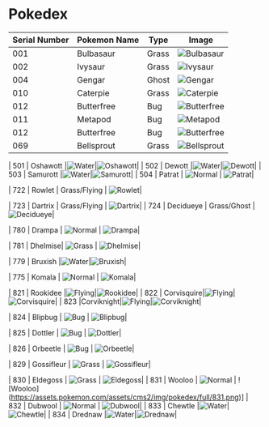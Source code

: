 # Pokedex
| Serial Number | Pokemon Name | Type | Image |
| --- |---| ---| --- |
| 001 | Bulbasaur | Grass | ![Bulbasaur](https://cdn.bulbagarden.net/upload/2/21/001Bulbasaur.png)|
| 002 | Ivysaur | Grass | ![Ivysaur](https://assets.pokemon.com/assets/cms2/img/pokedex/full/002.png)|
| 004 | Gengar | Ghost | ![Gengar](https://cdn.bulbagarden.net/upload/c/c6/094Gengar.png)|
| 010 | Caterpie | Grass | ![Caterpie](https://cdn.bulbagarden.net/upload/5/5d/010Caterpie.png)|
| 012 | Butterfree | Bug | ![Butterfree](https://cdn.bulbagarden.net/upload/d/d1/012Butterfree.png)
| 011 | Metapod | Bug | ![Metapod](https://img.pokemondb.net/artwork/large/metapod.jpg)|
| 012 | Butterfree | Bug | ![Butterfree](https://cdn.bulbagarden.net/upload/d/d1/012Butterfree.png)|
| 069 | Bellsprout | Grass | ![Bellsprout](https://assets.pokemon.com/assets/cms2/img/pokedex/full/069.png)








| 501 | Oshawott |![Water](https://vignette.wikia.nocookie.net/pokemon/images/e/ed/Type_Water.gif)|![Oshawott](https://assets.pokemon.com/assets/cms2/img/pokedex/full/501.png)|
| 502 | Dewott |![Water](https://vignette.wikia.nocookie.net/pokemon/images/e/ed/Type_Water.gif)|![Dewott](https://assets.pokemon.com/assets/cms2/img/pokedex/full/502.png)|
| 503 | Samurott |![Water](https://vignette.wikia.nocookie.net/pokemon/images/e/ed/Type_Water.gif)|![Samurott](https://assets.pokemon.com/assets/cms2/img/pokedex/full/503.png)|
| 504 | Patrat | ![Normal](https://vignette.wikia.nocookie.net/pokemon/images/6/61/Type_Normal.gif) | ![Patrat](https://assets.pokemon.com/assets/cms2/img/pokedex/full/504.png)|


| 722 | Rowlet | Grass/Flying | ![Rowlet](https://img.pokemondb.net/artwork/large/rowlet.jpg)|

| 723 | Dartrix | Grass/Flying | ![Dartrix](https://img.pokemondb.net/artwork/large/dartrix.jpg)|
| 724 | Decidueye | Grass/Ghost | ![Decidueye](https://img.pokemondb.net/artwork/large/decidueye.jpg)|

| 780 | Drampa | ![Normal](https://vignette.wikia.nocookie.net/pokemon/images/6/61/Type_Normal.gif) | ![Drampa](https://assets.pokemon.com/assets/cms2/img/pokedex/full/780.png)|

| 781 | Dhelmise| ![Grass](https://vignette.wikia.nocookie.net/pokemon/images/4/46/Type_Grass.gif) | ![Dhelmise](https://assets.pokemon.com/assets/cms2/img/pokedex/full/781.png)|

| 779 | Bruxish |![Water](https://vignette.wikia.nocookie.net/pokemon/images/e/ed/Type_Water.gif)|![Bruxish](https://assets.pokemon.com/assets/cms2/img/pokedex/full/779.png)|








| 775 | Komala | ![Normal](https://vignette.wikia.nocookie.net/pokemon/images/6/61/Type_Normal.gif) | ![Komala](https://assets.pokemon.com/assets/cms2/img/pokedex/full/775.png)|





| 821 | Rookidee |![Flying](https://vignette.wikia.nocookie.net/pokemon/images/4/4b/Type_Flying.gif)|![Rookidee](https://assets.pokemon.com/assets/cms2/img/pokedex/full/821.png)|
| 822 | Corvisquire|![Flying](https://vignette.wikia.nocookie.net/pokemon/images/4/4b/Type_Flying.gif)|![Corvisquire](https://assets.pokemon.com/assets/cms2/img/pokedex/full/822.png)|
| 823 |Corviknight|![Flying](https://vignette.wikia.nocookie.net/pokemon/images/4/4b/Type_Flying.gif)|![Corviknight](https://assets.pokemon.com/assets/cms2/img/pokedex/full/823.png)|





| 824 | Blipbug | ![Bug](https://vignette.wikia.nocookie.net/pokemon/images/6/64/Type_Bug.gif) | ![Blipbug](https://assets.pokemon.com/assets/cms2/img/pokedex/full/824.png)|


| 825 | Dottler | ![Bug](https://vignette.wikia.nocookie.net/pokemon/images/6/64/Type_Bug.gif) | ![Dottler](https://assets.pokemon.com/assets/cms2/img/pokedex/full/825.png)|



| 826 | Orbeetle | ![Bug](https://vignette.wikia.nocookie.net/pokemon/images/6/64/Type_Bug.gif) | ![Orbeetle](https://assets.pokemon.com/assets/cms2/img/pokedex/full/826.png)|


| 829 | Gossifleur | ![Grass](https://vignette.wikia.nocookie.net/pokemon/images/4/46/Type_Grass.gif) | ![Gossifleur](https://assets.pokemon.com/assets/cms2/img/pokedex/full/829.png)|


| 830 | Eldegoss | ![Grass](https://vignette.wikia.nocookie.net/pokemon/images/4/46/Type_Grass.gif) | ![Eldegoss](https://assets.pokemon.com/assets/cms2/img/pokedex/full/830.png)|
| 831 | Wooloo | ![Normal](https://vignette.wikia.nocookie.net/pokemon/images/6/61/Type_Normal.gif) | ![Wooloo] (https://assets.pokemon.com/assets/cms2/img/pokedex/full/831.png)]
| 832 | Dubwool | ![Normal](https://vignette.wikia.nocookie.net/pokemon/images/6/61/Type_Normal.gif) | ![Dubwool](https://assets.pokemon.com/assets/cms2/img/pokedex/full/832.png)|
| 833 | Chewtle |![Water](https://www.pokemon.com/us/pokedex/?type=water)|![Chewtle](https://assets.pokemon.com/assets/cms2/img/pokedex/full/833.png)|
| 834 | Drednaw |![Water](https://www.pokemon.com/us/pokedex/?type=water)|![Drednaw](https://assets.pokemon.com/assets/cms2/img/pokedex/full/834.png)|


